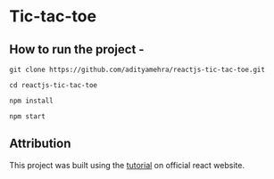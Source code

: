 # Tic-tac-toe

## How to run the project -

`git clone https://github.com/adityamehra/reactjs-tic-tac-toe.git`

`cd reactjs-tic-tac-toe`

`npm install`

`npm start`

## Attribution

This project was built using the [tutorial](https://facebook.github.io/react/tutorial/tutorial.html) on official react website.
